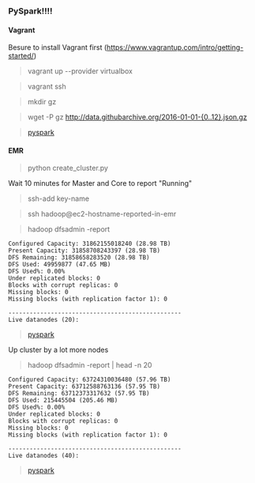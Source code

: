 ### PySpark!!!!


#### Vagrant

Besure to install Vagrant first (https://www.vagrantup.com/intro/getting-started/)

> vagrant up --provider virtualbox

> vagrant ssh

> mkdir gz

> wget -P gz http://data.githubarchive.org/2016-01-01-{0..12}.json.gz

> [pyspark](https://github.com/python-frederick/pyspark/blob/master/pyspark_code.md#vagrant)


#### EMR

> python create_cluster.py

Wait 10 minutes for Master and Core to report "Running"

> ssh-add key-name

> ssh hadoop@ec2-hostname-reported-in-emr

> hadoop dfsadmin -report
```
Configured Capacity: 31862155018240 (28.98 TB)
Present Capacity: 31858708243397 (28.98 TB)
DFS Remaining: 31858658283520 (28.98 TB)
DFS Used: 49959877 (47.65 MB)
DFS Used%: 0.00%
Under replicated blocks: 0
Blocks with corrupt replicas: 0
Missing blocks: 0
Missing blocks (with replication factor 1): 0

-------------------------------------------------
Live datanodes (20):
```

> [pyspark](https://github.com/python-frederick/pyspark/blob/master/pyspark_code.md#emr-20-nodes-1-month)

Up cluster by a lot more nodes

> hadoop dfsadmin -report | head -n 20

```
Configured Capacity: 63724310036480 (57.96 TB)
Present Capacity: 63712588763136 (57.95 TB)
DFS Remaining: 63712373317632 (57.95 TB)
DFS Used: 215445504 (205.46 MB)
DFS Used%: 0.00%
Under replicated blocks: 0
Blocks with corrupt replicas: 0
Missing blocks: 0
Missing blocks (with replication factor 1): 0

-------------------------------------------------
Live datanodes (40):
```

> [pyspark](https://github.com/python-frederick/pyspark/blob/master/pyspark_code.md#emr-20-nodes-1-year)

